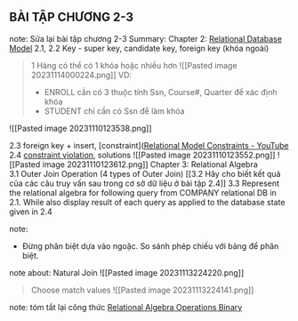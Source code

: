## BÀI TẬP CHƯƠNG 2-3
note: Sửa lại bài tập chương 2-3
Summary:
Chapter 2: [Relational Database Model](https://youtu.be/Q45sr5p_NmQ?si=3fARpsri-_5Sd1Sz)
 2.1, 2.2 Key - super key, candidate key, foreign key (khóa ngoài)
 > 1 Hàng có thể có 1 khóa hoặc nhiều hơn
 > ![[Pasted image 20231114000224.png]]
 > VD:
 > +  ENROLL cần có 3 thuộc tính Ssn, Course#, Quarter để xác định khóa 
 > + STUDENT chỉ cần có Ssn để làm khóa 
 
 ![[Pasted image 20231110123538.png]]


2.3  foreign key + insert,  [constraint]([Relational Model Constraints - YouTube](https://www.youtube.com/watch?v=uPOGPL2C0_8&list=PLBlnK6fEyqRi_CUQ-FXxgzKQ1dwr_ZJWZ&index=18)
2.4 [constraint violation](https://youtu.be/lMthy1iwR3s?si=6XZJFMpQZJu0ltGZ), solutions 
![[Pasted image 20231110123552.png]]
	![[Pasted image 20231110123612.png]]
Chapter 3: Relational Algebra  
3.1  Outer Join Operation (4 types of Outer Join)
[[3.2 Hãy cho biết kết quả của các câu truy vấn sau trong cơ sở dữ liệu ở bài tập 2.4]]
3.3  Represent the relational algebra for following query from COMPANY relational DB in 2.1. While also display result of each query as applied to the database state given in 2.4

note:
+ Đừng phân biệt dựa vào ngoặc.
So sánh phép chiếu với bảng để phân biệt.

note about: Natural Join 
![[Pasted image 20231113224220.png]]
> Choose match values
![[Pasted image 20231113224141.png]]

note: tóm tắt lại công thức
[Relational Algebra Operations Binary](https://youtu.be/sJtuZq-LEQM?si=9SyAe6u7MzKMC7Eh)

